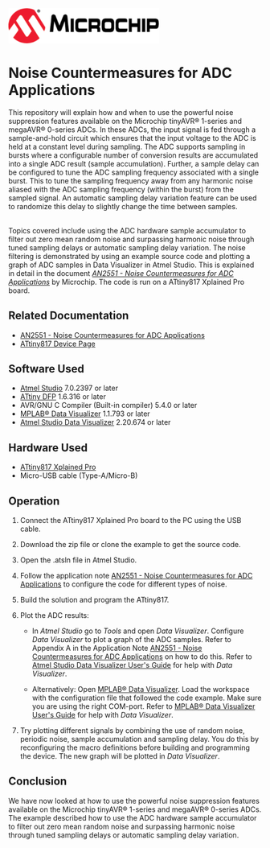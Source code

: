 <!-- Please do not change this html logo with link -->
<a href="https://www.microchip.com" rel="nofollow"><img src="images/microchip.png" alt="MCHP" width="300"/></a>

# Noise Countermeasures for ADC Applications

This repository will explain how and when to use the powerful noise suppression features available on the Microchip tinyAVR® 1-series and megaAVR® 0-series ADCs. In these ADCs, the input signal is fed through a sample-and-hold circuit which ensures that the input voltage to the ADC is held at a constant level during sampling. The ADC supports sampling in bursts where a configurable number of conversion results are accumulated into a single ADC result (sample accumulation). Further, a sample delay can be configured to tune the ADC sampling frequency associated with a single burst. This to tune the sampling frequency away from any harmonic noise aliased with the ADC sampling frequency (within the burst) from the sampled signal. An automatic sampling delay variation feature can be used to randomize this delay to slightly change the time between samples.

<br/>Topics covered include using the ADC hardware sample accumulator to filter out zero mean random noise and surpassing harmonic noise through tuned sampling delays or automatic sampling delay variation. The noise filtering is demonstrated by using an example source code and plotting a graph of ADC samples in Data Visualizer in Atmel Studio. This is explained in detail in the document [*AN2551 - Noise Countermeasures for ADC Applications*](https://www.microchip.com/DS00002551) by Microchip. The code is run on a ATtiny817 Xplained Pro board. 


## Related Documentation

- [AN2551 - Noise Countermeasures for ADC Applications](https://www.microchip.com/DS00002551)
- [ATtiny817 Device Page](https://www.microchip.com/wwwproducts/en/ATtiny817)


## Software Used

- [Atmel Studio](https://www.microchip.com/mplab/avr-support/atmel-studio-7) 7.0.2397 or later
- [ATtiny DFP](http://packs.download.atmel.com/) 1.6.316 or later
- AVR/GNU C Compiler (Built-in compiler) 5.4.0 or later
- [MPLAB® Data Visualizer](https://gallery.microchip.com/packages/MPLAB-Data-Visualizer-Standalone(Windows)/) 1.1.793 or later
- [Atmel Studio Data Visualizer](https://www.microchip.com/mplab/avr-support/data-visualizer) 2.20.674 or later


## Hardware Used

- [ATtiny817 Xplained Pro](https://www.microchip.com/DevelopmentTools/ProductDetails/attiny817-xpro)
- Micro-USB cable (Type-A/Micro-B)



## Operation

1. Connect the ATtiny817 Xplained Pro board to the PC using the USB cable.

2. Download the zip file or clone the example to get the source code.

3. Open the .atsln file in Atmel Studio.

4. Follow the application note [AN2551 - Noise Countermeasures for ADC Applications](https://www.microchip.com/DS00002551) to configure the code for different types of noise.

5. Build the solution and program the ATtiny817. 

6. Plot the ADC results:
    - In *Atmel Studio* go to *Tools* and open *Data Visualizer*. Configure *Data Visualizer* to plot a graph of the ADC samples. Refer to Appendix A in the Application Note [AN2551 - Noise Countermeasures for ADC Applications](https://www.microchip.com/DS00002551) on how to do this. Refer to [Atmel Studio Data Visualizer User's Guide](https://www.microchip.com/DS40001903) for help with *Data Visualizer*.

    - Alternatively: Open [MPLAB® Data Visualizer](https://gallery.microchip.com/packages/MPLAB-Data-Visualizer-Standalone(Windows)/). Load the workspace with the configuration file that followed the code example. Make sure you are using the right COM-port. Refer to [MPLAB® Data Visualizer User's Guide](https://www.microchip.com/DS50003001) for help with *Data Visualizer*.

7. Try plotting different signals by combining the use of random noise, periodic noise, sample accumulation and sampling delay. You do this by reconfiguring the macro definitions before building and programming the device. The new graph will be plotted in *Data Visualizer*.




## Conclusion
  We have now looked at how to use the powerful noise suppression features available on the Microchip tinyAVR® 1-series and megaAVR® 0-series ADCs. The example described how to use the ADC hardware sample accumulator to filter out zero mean random noise and surpassing harmonic noise through tuned sampling delays or automatic sampling delay variation.
